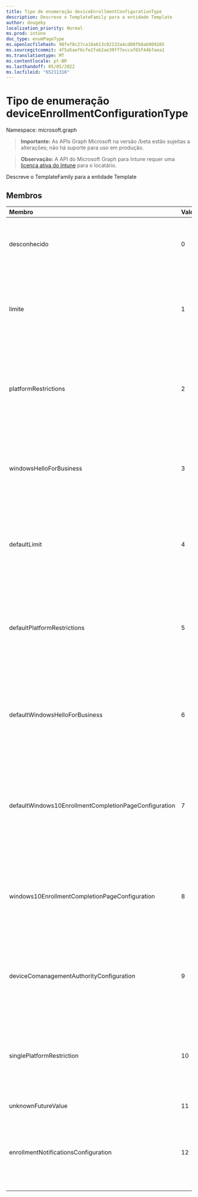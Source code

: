 ```yaml
---
title: Tipo de enumeração deviceEnrollmentConfigurationType
description: Descreve o TemplateFamily para a entidade Template
author: dougeby
localization_priority: Normal
ms.prod: intune
doc_type: enumPageType
ms.openlocfilehash: 98fef8c27ca10a613c02132a4cd80fb8ab909205
ms.sourcegitcommit: 4f5a5aef6cfe2fab2ae39ff7eccaf65f44b7aea1
ms.translationtype: MT
ms.contentlocale: pt-BR
ms.lasthandoff: 05/05/2022
ms.locfileid: "65211316"
---
```

# <a name="deviceenrollmentconfigurationtype-enum-type"></a>Tipo de enumeração deviceEnrollmentConfigurationType

Namespace: microsoft.graph

> **Importante:** As APIs Graph Microsoft na versão /beta estão sujeitas a alterações; não há suporte para uso em produção.

> **Observação:** A API do Microsoft Graph para Intune requer uma [licença ativa do Intune](https://go.microsoft.com/fwlink/?linkid=839381) para o locatário.

Descreve o TemplateFamily para a entidade Template

## <a name="members"></a>Membros
|Membro|Valor|Descrição|
|:---|:---|:---|
|desconhecido|0|Padrão. Defina como desconhecido se o tipo de configuração não puder ser determinado.|
|limite|1|Indica que a configuração é do limite de tipo que se refere ao número de dispositivos que um usuário tem permissão para registrar.|
|platformRestrictions|2|Indica que a configuração é do tipo restrição de plataforma que se refere aos tipos de dispositivos que um usuário tem permissão para registrar.|
|windowsHelloForBusiness|3|Indica que a configuração é do tipo Windows Hello que se refere ao método de autenticação que os dispositivos usariam.|
|defaultLimit|4|Indica que a configuração é do tipo limite padrão que se refere aos tipos de dispositivos que um usuário tem permissão para registrar por padrão.|
|defaultPlatformRestrictions|5|Indica que a configuração é do tipo de restrição de plataforma padrão que se refere aos tipos de dispositivos que um usuário tem permissão para registrar por padrão.|
|defaultWindowsHelloForBusiness|6 |Indica que a configuração é do tipo padrão Windows Hello que se refere ao método de autenticação que os dispositivos usariam por padrão.|
|defaultWindows10EnrollmentCompletionPageConfiguration|7 |Indica que a configuração é do tipo página de status de registro padrão que se refere à página de inicialização exibida durante o OOBE em dispositivos do Autopilot por padrão.|
|windows10EnrollmentCompletionPageConfiguration|8 |Indica que a configuração é do tipo Página de status de registro que se refere à página de inicialização exibida durante o OOBE em dispositivos do Autopilot.|
|deviceComanagementAuthorityConfiguration|9 |Indica que a configuração é do tipo Comanagement Authority que se refere a políticas aplicadas a Co-Managed dispositivos.|
|singlePlatformRestriction|10|Indica que a configuração é do tipo de restrição de plataforma única que se refere aos tipos de dispositivos que um usuário tem permissão para registrar.|
|unknownFutureValue|11|Valor futuro desconhecido|
|enrollmentNotificationsConfiguration|12 |Indica que a configuração é do tipo Notificação de Registro que se refere aos tipos de notificação que um usuário recebe durante o registro.|




